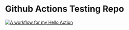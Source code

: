 # Github Actions Testing Repo
[![A workflow for my Hello Action](https://github.com/sonadztux/github-actions-testing/actions/workflows/hello.yaml/badge.svg)](https://github.com/sonadztux/github-actions-testing/actions/workflows/hello.yaml)
